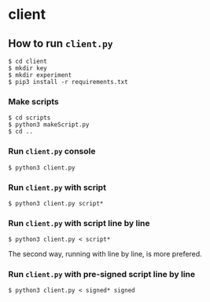 # client

## How to run `client.py`

```
$ cd client
$ mkdir key
$ mkdir experiment
$ pip3 install -r requirements.txt
```

### Make scripts
```
$ cd scripts
$ python3 makeScript.py
$ cd ..
```

### Run `client.py` console
```
$ python3 client.py
```

### Run `client.py` with script
```
$ python3 client.py script*
```

<!--
### Run `client.py` with pre-signed script
```
$ python3 client.py signed*
```
-->

### Run `client.py` with script line by line
```
$ python3 client.py < script*
```

The second way, running with line by line, is more prefered.


### Run `client.py` with pre-signed script line by line
```
$ python3 client.py < signed* signed
```

<!--
### Run `client.py` parallel
```
$ sh runScripts.sh <rounds>
```
* MUST set <rounds> .
-->

<!--
$ cd client
$ mkdir key
$ mkdir experiment 
$ cd script
$ python3 makeScript.py
0(default) 선택 -> 적절한 파라미터 입력
client의 개인키/공개키 및 대응되는 비트코인 주소, 스크립트가 자동으로 생성됨

scriptAddUser: rouTEE 내부에 초기화된 user account 추가
scriptDepositReq: 생성된 모든 account에 대해 deposit request 발생시킴
scriptDepositTx: 가상의 deposit transaction을 랜덤하게 생성 및 처리; account의 잔금이 업데이트됨
scriptPayment: 생성된 account 간에 랜덤 payment 발생
scriptSettleReq: 생성된 account를 대상으로 랜덤하게 settle request 발생
scriptUpdateSPV: 생성된 account를 대상으로 랜덤하게 SPV 블록 넘버 업데이트

$ cd ../
$ python3 client.py
client.py가 실행되면 적절한 script 파일명 입력 (ex. scriptAddUser)
각 script에 대하여, rouTEE와 정상적으로 통신 및 메시지를 수신하면 메시지 송수신 사이에 걸린 시간을 experiment 폴더 내부에 저장 (ex. paymentResult)
# 주의사항: experiment 내부에 기록되는 데이터는 이미 존재하는 파일에 append됨 
-->

<!--
fast version of `runClient.sh`

#!/bin/bash

#
# rouTEE evaluation script
# run docker image for rouTEE & run this script anywhere you want
#

# get input
echo ""
read -p "how many users: " userNumber
read -p "how many payments per client: " paymentNumber
read -p "how many clients: " clientNumber
echo ""

# make create channels script
echo "Making scripts..."
docker exec -it routee bash -c "cd && cd rouTEE/client/scripts && python3 makeScript.py 1 ${userNumber} scc${userNumber}"

# make random payments scripts concurrently
RANGE=$(seq 1 ${clientNumber})
makeScriptCmd=""
for i in $RANGE
do
	makeScriptCmd="${makeScriptCmd} cd && cd rouTEE/client/scripts && python3 makeScript.py 2 ${paymentNumber} ${userNumber} sp${userNumber}_${paymentNumber}_$i &"
done
makeScriptCmd=${makeScriptCmd% *&} # cut out string " &" at the last
docker exec -it routee bash -c "${makeScriptCmd}"

# remove previous experiment's logs
echo "\nRemoving previous experiment's logs"
docker exec -it routee bash -c "cd && cd rouTEE/client/resultLogs && rm s*"

# run create channels script & save log (2>&1: including error logs)
docker exec -it routee bash -c "cd && cd rouTEE/client && python3 client.py scc${userNumber} > resultLogs/scc${userNumber} 2>&1"

# run random payments scripts concurrently & save log (2>&1: including error logs)
paymentCmd=""
for i in $RANGE
do
	scriptName="sp${userNumber}_${paymentNumber}_$i"
	paymentCmd="${paymentCmd} cd && cd rouTEE/client && python3 client.py ${scriptName} > resultLogs/${scriptName} 2>&1 &"
done
paymentCmd=${paymentCmd% *&} # cut out string " &" at the last
echo "\nRunning payment scripts..."
docker exec -it routee bash -c "${paymentCmd}"

echo "\nAll Done!\n"
-->

